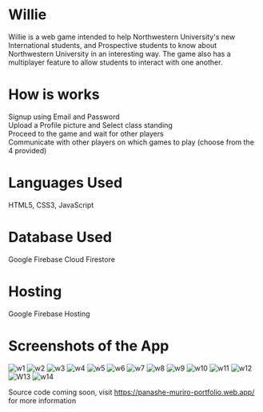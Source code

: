 # Willie
Willie is a web game intended to help Northwestern University's new International students, and Prospective students to know about Northwestern University in an interesting way. The game also has a multiplayer feature to allow students to interact with one another.
# How is works
Signup using Email and Password <br>
Upload a Profile picture and Select class standing<br>
Proceed to the game and wait for other players<br>
Communicate with other players on which games to play (choose from the 4 provided)<br>

# Languages Used
HTML5, CSS3, JavaScript

# Database Used
Google Firebase Cloud Firestore

# Hosting
Google Firebase Hosting

# Screenshots of the App
![w1](https://user-images.githubusercontent.com/60305441/94348791-b74bcf00-0004-11eb-97a4-371fe40b5307.PNG)
![w2](https://user-images.githubusercontent.com/60305441/94348792-b9ae2900-0004-11eb-9f01-ab54b367d77f.PNG)
![w3](https://user-images.githubusercontent.com/60305441/94348796-bc108300-0004-11eb-9cab-53f3503b87b2.PNG)
![w4](https://user-images.githubusercontent.com/60305441/94348797-c03ca080-0004-11eb-884e-6d0f6d4c1d92.PNG)
![w5](https://user-images.githubusercontent.com/60305441/94348798-c2066400-0004-11eb-887a-177e018b230a.PNG)
![w6](https://user-images.githubusercontent.com/60305441/94348799-c3379100-0004-11eb-9857-bff60b70b791.PNG)
![w7](https://user-images.githubusercontent.com/60305441/94348800-c5015480-0004-11eb-8d54-05896aedf7f6.PNG)
![w8](https://user-images.githubusercontent.com/60305441/94348802-c6328180-0004-11eb-9fe0-653f2f901cfb.PNG)
![w9](https://user-images.githubusercontent.com/60305441/94348805-c7fc4500-0004-11eb-9f7f-da8a941448c8.PNG)
![w10](https://user-images.githubusercontent.com/60305441/94348806-c9c60880-0004-11eb-8e05-e5c272e34073.PNG)
![w11](https://user-images.githubusercontent.com/60305441/94348807-caf73580-0004-11eb-9626-cdfc21f829f4.PNG)
![w12](https://user-images.githubusercontent.com/60305441/94348808-ccc0f900-0004-11eb-8ece-bdc4eeaadfd3.PNG)
![W13](https://user-images.githubusercontent.com/60305441/94348810-ce8abc80-0004-11eb-9a45-b2f67d1d06ef.PNG)
![w14](https://user-images.githubusercontent.com/60305441/94348812-d0548000-0004-11eb-959a-02e3da927807.PNG)

Source code coming soon, visit https://panashe-muriro-portfolio.web.app/ for more information
